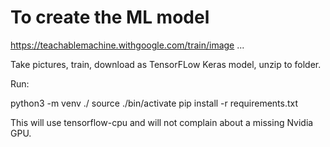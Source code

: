 # To create the ML model

https://teachablemachine.withgoogle.com/train/image ... 

Take pictures, train, download as TensorFLow Keras model, unzip to folder.

Run: 

python3 -m venv ./
source ./bin/activate
pip install -r requirements.txt

This will use tensorflow-cpu and will not complain about a missing Nvidia GPU.
